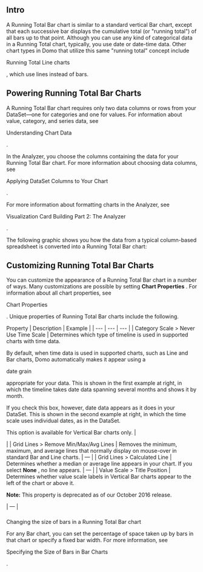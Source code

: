 

Intro
-------

A Running Total Bar chart is similar to a standard vertical Bar chart, except that each successive bar displays the cumulative total (or "running total") of all bars up to that point. Although you can use any kind of categorical data in a Running Total chart, typically, you use date or date-time data. Other chart types in Domo that utilize this same "running total" concept include

Running Total Line charts

, which use lines instead of bars.


 Powering Running Total Bar Charts
-----------------------------------

A Running Total Bar chart requires only two data columns or rows from your DataSet—one for categories and one for values. For information about value, category, and series data, see

Understanding Chart Data

.


 In the Analyzer, you choose the columns containing the data for your Running Total Bar chart. For more information about choosing data columns, see

Applying DataSet Columns to Your Chart

.


 For more information about formatting charts in the Analyzer, see

Visualization Card Building Part 2: The Analyzer

.


 The following graphic shows you how the data from a typical column-based spreadsheet is converted into a Running Total Bar chart:

Customizing Running Total Bar Charts
--------------------------------------

You can customize the appearance of a Running Total Bar chart in a number of ways. Many customizations are possible by setting
 **Chart Properties**
 . For information about all chart properties, see

Chart Properties

. Unique properties of Running Total Bar charts include the following.


 Property
  |
 Description
  |
 Example
  |
| --- | --- | --- |
|
 Category Scale > Never Use Time Scale
  |
 Determines which type of timeline is used in supported charts with time data.


 By default, when time data is used in supported charts, such as Line and Bar charts, Domo automatically makes it appear using a

date grain

appropriate for your data. This is shown in the first example at right, in which the timeline takes date data spanning several months and shows it by month.


 If you check this box, however, date data appears as it does in your DataSet. This is shown in the second example at right, in which the time scale uses individual dates, as in the DataSet.


 This option is available for Vertical Bar charts only.
  |


 |
|
 Grid Lines > Remove Min/Max/Avg Lines
  |
 Removes the minimum, maximum, and average lines that normally display on mouse-over in standard Bar and Line charts.
  |
 —
  |
|
 Grid Lines > Calculated Line
  |
 Determines whether a median or average line appears in your chart. If you select
 **None**
 , no line appears.
  |
 —
  |
|
 Value Scale > Title Position
  |
 Determines whether value scale labels in Vertical Bar charts appear to the left of the chart or above it.


**Note:**
 This property is deprecated as of our October 2016 release.


 |
 —
  |


###
 Changing the size of bars in a Running Total Bar chart

For any Bar chart, you can set the percentage of space taken up by bars in that chart or specify a fixed bar width. For more information, see

Specifying the Size of Bars in Bar Charts

.

